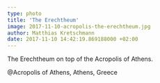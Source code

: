```yaml
---
type: photo
title: 'The Erechtheum'
image: 2017-11-10-acropolis-the-erechtheum.jpg
author: Matthias Kretschmann
date: 2017-11-10 14:42:19.869188000 +02:00
---
```


The Erechtheum on top of the Acropolis of Athens.

@Acropolis of Athens, Athens, Greece
